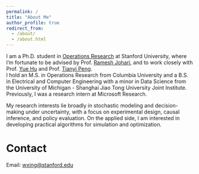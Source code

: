 ```yaml
---
permalink: /
title: "About Me"
author_profile: true
redirect_from: 
  - /about/
  - /about.html
---
```


I am a Ph.D. student in [Operations Research](https://or.stanford.edu/) at Stanford University, where I’m fortunate to be advised by Prof. [Ramesh Johari](https://web.stanford.edu/~rjohari/), and to work closely with Prof. [Yue Hu](https://gsb-faculty.stanford.edu/yue-hu/) and Prof. [Tianyi Peng](https://tianyipeng.github.io/).  
I hold an M.S. in Operations Research from Columbia University and a B.S. in Electrical and Computer Engineering with a minor in Data Science from the University of Michigan - Shanghai Jiao Tong University Joint Institute. Previously, I was a research intern at Microsoft Research.

My research interests lie broadly in stochastic modeling and decision-making under uncertainty, with a focus on experimental design, causal inference, and policy evaluation. On the applied side, I am interested in developing practical algorithms for simulation and optimization.

Contact
======
Email: wxing@stanford.edu